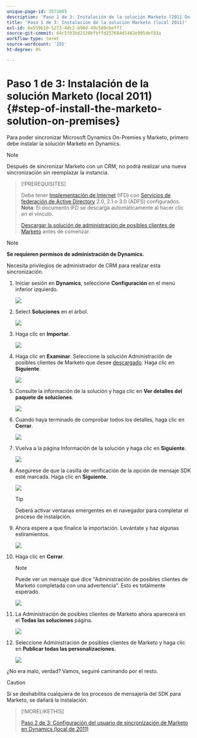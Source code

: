```yaml
---
unique-page-id: 3571805
description: 'Paso 1 de 3: Instalación de la solución Marketo (2011 On-Premies) - Documentos de Marketo: Documentación del producto'
title: 'Paso 1 de 3: Instalación de la solución Marketo (local 2011)'
exl-id: 6e559b10-5273-4dc2-b98d-49c509cbeff7
source-git-commit: 64c5f03bd2320bfbffd257684d1482e995def83a
workflow-type: tm+mt
source-wordcount: '291'
ht-degree: 0%

---
```


# Paso 1 de 3: Instalación de la solución Marketo (local 2011) {#step-of-install-the-marketo-solution-on-premises}

Para poder sincronizar Microsoft Dynamics On-Premies y Marketo, primero debe instalar la solución Marketo en Dynamics.

>[!NOTE]
>
>Después de sincronizar Marketo con un CRM, no podrá realizar una nueva sincronización sin reemplazar la instancia.

>[!PREREQUISITES]
>
>Debe tener [Implementación de Internet](https://www.microsoft.com/en-us/download/confirmation.aspx?id=41701) (IFD) con [Servicios de federación de Active Directory](https://msdn.microsoft.com/en-us/library/bb897402.aspx) 2.0, 2.1 o 3.0 (ADFS) configurados. **Nota**: El documento IFD se descarga automáticamente al hacer clic en el vínculo.
>
>[Descargar la solución de administración de posibles clientes de Marketo](/help/marketo/product-docs/crm-sync/microsoft-dynamics-sync/sync-setup/download-the-marketo-lead-management-solution.md) antes de comenzar.

>[!NOTE]
>
>**Se requieren permisos de administración de Dynamics.**
>
>Necesita privilegios de administrador de CRM para realizar esta sincronización.

1. Iniciar sesión en **Dynamics**, seleccione **Configuración** en el menú inferior izquierdo.

   ![](assets/image2015-4-2-11-3a32-3a53.png)

1. Select **Soluciones** en el árbol.

   ![](assets/image2015-4-2-11-3a35-3a28.png)

1. Haga clic en **Importar**.

   ![](assets/image2015-4-2-11-3a37-3a33.png)

1. Haga clic en **Examinar**. Seleccione la solución Administración de posibles clientes de Marketo que desee [descargado](/help/marketo/product-docs/crm-sync/microsoft-dynamics-sync/sync-setup/download-the-marketo-lead-management-solution.md). Haga clic en **Siguiente**.

   ![](assets/image2015-4-2-11-3a40-3a33.png)

1. Consulte la información de la solución y haga clic en **Ver detalles del paquete de soluciones**.

   ![](assets/image2015-11-18-11-3a12-3a8.png)

1. Cuando haya terminado de comprobar todos los detalles, haga clic en **Cerrar**.

   ![](assets/image2015-10-9-14-3a57-3a3.png)

1. Vuelva a la página Información de la solución y haga clic en **Siguiente**.

   ![](assets/image2015-4-2-11-3a41-3a48.png)

1. Asegúrese de que la casilla de verificación de la opción de mensaje SDK esté marcada. Haga clic en **Siguiente**.

   ![](assets/image2015-4-2-11-3a42-3a37.png)

   >[!TIP]
   >
   >Deberá activar ventanas emergentes en el navegador para completar el proceso de instalación.

1. Ahora espere a que finalice la importación. Levántate y haz algunas estiramientos.

   ![](assets/image2015-4-2-11-3a43-3a51.png)

1. Haga clic en **Cerrar**.

   >[!NOTE]
   >
   >Puede ver un mensaje que dice &quot;Administración de posibles clientes de Marketo completada con una advertencia&quot;. Esto es totalmente esperado.

   ![](assets/image2015-4-2-11-3a44-3a44.png)

1. La Administración de posibles clientes de Marketo ahora aparecerá en el **Todas las soluciones** página.

   ![](assets/image2015-4-2-11-3a46-3a55.png)

1. Seleccione Administración de posibles clientes de Marketo y haga clic en **Publicar todas las personalizaciones.**

   ![](assets/image2015-4-2-11-3a48-3a21.png)

¿No era malo, verdad? Vamos, seguiré caminando por el resto.

>[!CAUTION]
>
>Si se deshabilita cualquiera de los procesos de mensajería del SDK para Marketo, se dañará la instalación.

>[!MORELIKETHIS]
>
>[Paso 2 de 3: Configuración del usuario de sincronización de Marketo en Dynamics (local de 2011)](/help/marketo/product-docs/crm-sync/microsoft-dynamics-sync/sync-setup/connecting-to-legacy-versions/step-2-of-3-set-up.md)
